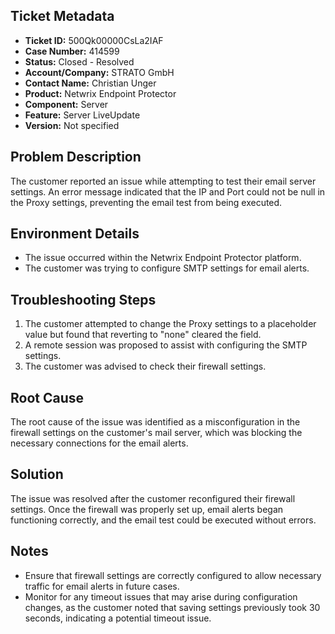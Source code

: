 ## Ticket Metadata
- **Ticket ID:** 500Qk00000CsLa2IAF
- **Case Number:** 414599
- **Status:** Closed - Resolved
- **Account/Company:** STRATO GmbH
- **Contact Name:** Christian Unger
- **Product:** Netwrix Endpoint Protector
- **Component:** Server
- **Feature:** Server LiveUpdate
- **Version:** Not specified

## Problem Description
The customer reported an issue while attempting to test their email server settings. An error message indicated that the IP and Port could not be null in the Proxy settings, preventing the email test from being executed.

## Environment Details
- The issue occurred within the Netwrix Endpoint Protector platform.
- The customer was trying to configure SMTP settings for email alerts.

## Troubleshooting Steps
1. The customer attempted to change the Proxy settings to a placeholder value but found that reverting to "none" cleared the field.
2. A remote session was proposed to assist with configuring the SMTP settings.
3. The customer was advised to check their firewall settings.

## Root Cause
The root cause of the issue was identified as a misconfiguration in the firewall settings on the customer's mail server, which was blocking the necessary connections for the email alerts.

## Solution
The issue was resolved after the customer reconfigured their firewall settings. Once the firewall was properly set up, email alerts began functioning correctly, and the email test could be executed without errors.

## Notes
- Ensure that firewall settings are correctly configured to allow necessary traffic for email alerts in future cases.
- Monitor for any timeout issues that may arise during configuration changes, as the customer noted that saving settings previously took 30 seconds, indicating a potential timeout issue.